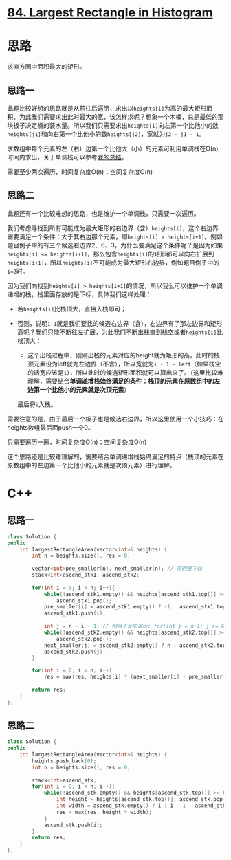 # [84. Largest Rectangle in Histogram](https://leetcode.com/problems/largest-rectangle-in-histogram/)

# 思路

求直方图中面积最大的矩形。

## 思路一
此题比较好想的思路就是从前往后遍历，求出以`heights[i]`为高的最大矩形面积，为此我们需要求出此时最大的宽，该怎样求呢？想象一个木桶，总是最低的那块板子决定桶的装水量。所以我们只需要求出`heights[i]`向左第一个比他小的数`heights[j1]`和向右第一个比他小的数`heights[j2]`，宽就为`j2 - j1 - 1`。

求数组中每个元素的左（右）边第一个比他大（小）的元素可利用单调栈在O(n)时间内求出，关于单调栈可以参考[我的总结](../algorithm/array/monotonic_stack_queue.md)。

需要至少两次遍历，时间复杂度O(n)；空间复杂度O(n)


## 思路二

此题还有一个比较难想的思路，也是维护一个单调栈，只需要一次遍历。

我们考虑寻找到所有可能成为最大矩形的右边界（含）`heights[i]`，这个右边界需要满足一个条件：大于其右边那个元素，即`heights[i] > heights[i+1]`。例如题目例子中的有三个候选右边界2、6、3。为什么要满足这个条件呢？是因为如果`heights[i] <= heights[i+1]`，那么包含`heights[i]`的矩形都可以向右扩展到`heights[i+1]`，所以`heights[i]`不可能成为最大矩形右边界，例如题目例子中的`i=2`时。

因为我们向找到`heights[i] > heights[i+1]`的情况，所以我么可以维护一个单调递增的栈，栈里面存放的是下标，具体我们这样处理：
* 若`heights[i]`比栈顶大，直接入栈即可；
* 否则，说明`i-1`就是我们要找的候选右边界（含），右边界有了那左边界和矩形高呢？我们只能不断往左扩展，为此我们不断出栈直到栈空或者`heights[i]`比栈顶大：
    * 这个出栈过程中，刚刚出栈的元素对应的height就为矩形的高，此时的栈顶元素设为left就为左边界（不含），所以宽就为`i - 1 - left`（如果栈空的话宽应该是`i`），所以此时的候选矩形面积就可以算出来了。（这里比较难理解，需要结合**单调递增栈始终满足的条件：栈顶的元素在原数组中的左边第一个比他小的元素就是次顶元素**）

    最后将`i`入栈。


需要注意的是，由于最后一个板子也是候选右边界，所以这里使用一个小技巧：在heights数组最后面push一个0。

只需要遍历一遍，时间复杂度O(n)；空间复杂度O(n)

这个思路还是比较难理解的，需要结合单调递增栈始终满足的特点（栈顶的元素在原数组中的左边第一个比他小的元素就是次顶元素）进行理解。


# C++
## 思路一
``` C++
class Solution {
public:
    int largestRectangleArea(vector<int>& heights) {
        int n = heights.size(), res = 0;
        
        vector<int>pre_smaller(n), next_smaller(n); // 存的是下标
        stack<int>ascend_stk1, ascend_stk2;
        
        for(int i = 0; i < n; i++){
            while(!ascend_stk1.empty() && heights[ascend_stk1.top()] >= heights[i])
                ascend_stk1.pop();
            pre_smaller[i] = ascend_stk1.empty() ? -1 : ascend_stk1.top();
            ascend_stk1.push(i);
            
            int j = n - i - 1; // 相当于反向遍历: for(int j = n-1; j >= 0; j--)
            while(!ascend_stk2.empty() && heights[ascend_stk2.top()] >= heights[j])
                ascend_stk2.pop();
            next_smaller[j] = ascend_stk2.empty() ? n : ascend_stk2.top();
            ascend_stk2.push(j);
        }

        for(int i = 0; i < n; i++)
            res = max(res, heights[i] * (next_smaller[i] - pre_smaller[i] - 1));
        
        return res;
    }
};
```

## 思路二
``` C++
class Solution {
public:
    int largestRectangleArea(vector<int>& heights) {
        heights.push_back(0);
        int n = heights.size(), res = 0;
        
        stack<int>ascend_stk;
        for(int i = 0; i < n; i++){
            while(!ascend_stk.empty() && heights[ascend_stk.top()] >= heights[i]){
                int height = heights[ascend_stk.top()]; ascend_stk.pop();
                int width = ascend_stk.empty() ? i : i - 1 - ascend_stk.top();
                res = max(res, height * width);
            }
            ascend_stk.push(i);
        }
        return res;
    }
};
```
